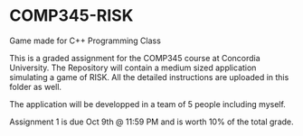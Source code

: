 # COMP345-RISK
Game made for C++ Programming Class

This is a graded assignment for the COMP345 course at Concordia University.
The Repository will contain a medium sized application simulating a game of RISK.
All the detailed instructions are uploaded in this folder as well.

The application will be developped in a team of 5 people including myself.

Assignment 1 is due Oct 9th @ 11:59 PM and is worth 10% of the total grade.

